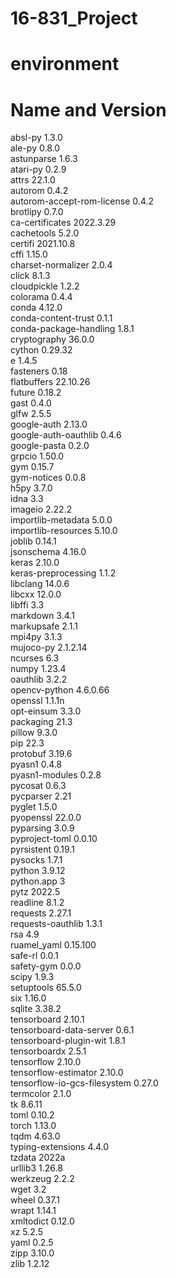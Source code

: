 # 16-831_Project

# environment

# Name   and                  Version         
absl-py                   1.3.0                    
ale-py                    0.8.0                    
astunparse                1.6.3                    
atari-py                  0.2.9                    
attrs                     22.1.0                   
autorom                   0.4.2                    
autorom-accept-rom-license 0.4.2                    
brotlipy                  0.7.0           
ca-certificates           2022.3.29            
cachetools                5.2.0                    
certifi                   2021.10.8        
cffi                      1.15.0          
charset-normalizer        2.0.4              
click                     8.1.3                    
cloudpickle               1.2.2                    
colorama                  0.4.4              
conda                     4.12.0           
conda-content-trust       0.1.1              
conda-package-handling    1.8.1            
cryptography              36.0.0           
cython                    0.29.32                  
e                         1.4.5                    
fasteners                 0.18                     
flatbuffers               22.10.26                 
future                    0.18.2                   
gast                      0.4.0                    
glfw                      2.5.5                    
google-auth               2.13.0                   
google-auth-oauthlib      0.4.6                    
google-pasta              0.2.0                    
grpcio                    1.50.0                   
gym                       0.15.7                  
gym-notices               0.0.8                    
h5py                      3.7.0                    
idna                      3.3                
imageio                   2.22.2                   
importlib-metadata        5.0.0                    
importlib-resources       5.10.0                   
joblib                    0.14.1                   
jsonschema                4.16.0                   
keras                     2.10.0                   
keras-preprocessing       1.1.2                    
libclang                  14.0.6                   
libcxx                    12.0.0               
libffi                    3.3                  
markdown                  3.4.1                    
markupsafe                2.1.1                   
mpi4py                    3.1.3                    
mujoco-py                 2.1.2.14                 
ncurses                   6.3                  
numpy                     1.23.4                   
oauthlib                  3.2.2                    
opencv-python             4.6.0.66                 
openssl                   1.1.1n               
opt-einsum                3.3.0                    
packaging                 21.3                     
pillow                    9.3.0                    
pip                       22.3                     
protobuf                  3.19.6                   
pyasn1                    0.4.8                    
pyasn1-modules            0.2.8                    
pycosat                   0.6.3            
pycparser                 2.21               
pyglet                    1.5.0                    
pyopenssl                 22.0.0             
pyparsing                 3.0.9                    
pyproject-toml            0.0.10                   
pyrsistent                0.19.1                   
pysocks                   1.7.1            
python                    3.9.12               
python.app                3                
pytz                      2022.5                   
readline                  8.1.2                
requests                  2.27.1             
requests-oauthlib         1.3.1                    
rsa                       4.9                      
ruamel_yaml               0.15.100         
safe-rl                   0.0.1                    
safety-gym                0.0.0                    
scipy                     1.9.3                    
setuptools                65.5.0                   
six                       1.16.0             
sqlite                    3.38.2               
tensorboard               2.10.1                   
tensorboard-data-server   0.6.1                    
tensorboard-plugin-wit    1.8.1                    
tensorboardx              2.5.1                    
tensorflow                2.10.0                  
tensorflow-estimator      2.10.0                   
tensorflow-io-gcs-filesystem 0.27.0                   
termcolor                 2.1.0                    
tk                        8.6.11               
toml                      0.10.2                   
torch                     1.13.0                   
tqdm                      4.63.0             
typing-extensions         4.4.0                    
tzdata                    2022a                
urllib3                   1.26.8             
werkzeug                  2.2.2                    
wget                      3.2                     
wheel                     0.37.1             
wrapt                     1.14.1                   
xmltodict                 0.12.0                   
xz                        5.2.5                
yaml                      0.2.5                
zipp                      3.10.0                   
zlib                      1.2.12              

